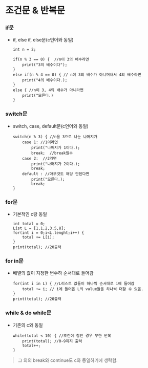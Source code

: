 # 조건문 & 반복문

### if문
* if, else if, else문(c언어와 동일)
    ```
    int n = 2;

    if(n % 3 == 0) {  //n이 3의 배수라면
        print("3의 배수이다");
    }
    else if(n % 4 == 0) { // n이 3의 배수가 아니며내서 4의 배수라면
        print("4의 배수이다.);
    }
    else { //n이 3, 4의 배수가 아니라면
        print("모른다.)
    }
    ```
### switch문
* switch, case, default문(c언어와 동일)
    ```
    switch(n % 3) { //n을 3으로 나눈 나머지가
        case 1: //1이라면
            print("나머지가 1이다.);
            break;  //break필수
        case 2:  //2라면
            print("나머지가 2이다.);
            break;
        default : //아무것도 해당 안된다면
            print("모른다.);
            break;
    }
    ```
### for문
* 기본적인 c랑 동일
    ```
    int total = 0;
    List L = [1,1,2,3,5,8];
    for(int i = 0;i<L.lenght;i++) {
        total += L[i];
    }
    print(total); //20출력
    ```
### for in문
* 배열의 값이 지정한 변수하 순서대로 들어감
    ```
    for(int i in L) { //L리스트 값들이 하나씩 순서대로 i에 들어감
        total += i; // i에 들어온 L의 value들을 하나씩 더할 수 있음.
    }
    print(total); //20출력
    ```
### while & do while문
* 기존의 c와 동일
    ```
    while(total < 10) { //조건이 참인 경우 무한 반복
        print(total); //0~9까지 출력
        total++;
    }
    ```
> 그 외의 break와 continue도 c와 동일하기에 생략함.